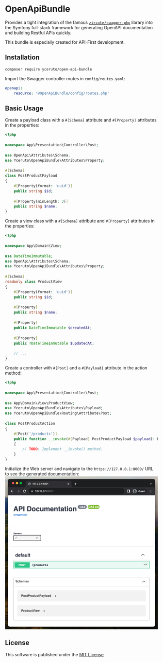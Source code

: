 # OpenApiBundle

Provides a tight integration of the famous [`zircote/swagger-php`](https://github.com/zircote/swagger-php) library into the Symfony full-stack framework for generating 
OpenAPI documentation and building Restful APIs quickly.

This bundle is especially created for API-First development.

## Installation

```bash
composer require yceruto/open-api-bundle
```

Import the Swagger controller routes in `config/routes.yaml`:
```yaml
openapi:
    resource: '@OpenApiBundle/config/routes.php'
```

## Basic Usage

Create a payload class with a `#[Schema]` attribute and `#[Property]` attributes in the properties:
```php
<?php

namespace App\Presentation\Controller\Post;

use OpenApi\Attributes\Schema;
use Yceruto\OpenApiBundle\Attributes\Property;

#[Schema]
class PostProductPayload
{
    #[Property(format: 'uuid')]
    public string $id;

    #[Property(minLength: 3)]
    public string $name;
}
```

Create a view class with a `#[Schema]` attribute and `#[Property]` attributes in the properties:
```php
<?php

namespace App\Domain\View;

use DateTimeImmutable;
use OpenApi\Attributes\Schema;
use Yceruto\OpenApiBundle\Attributes\Property;

#[Schema]
readonly class ProductView
{
    #[Property(format: 'uuid')]
    public string $id;

    #[Property]
    public string $name;

    #[Property]
    public DateTimeImmutable $createdAt;

    #[Property]
    public ?DateTimeImmutable $updatedAt;

    // ...
}
```

Create a controller with `#[Post]` and a `#[Payload]` attribute in the action method:
```php
<?php

namespace App\Presentation\Controller\Post;

use App\Domain\View\ProductView;
use Yceruto\OpenApiBundle\Attributes\Payload;
use Yceruto\OpenApiBundle\Routing\Attribute\Post;

class PostProductAction
{
    #[Post('/products')]
    public function __invoke(#[Payload] PostProductPayload $payload): ProductView
    {
        // TODO: Implement __invoke() method.
    }
}
```

Initialize the Web server and navigate to the `https://127.0.0.1:8000/` URL to see the generated documentation:
![cover.png](cover.png)

## License

This software is published under the [MIT License](LICENSE)
